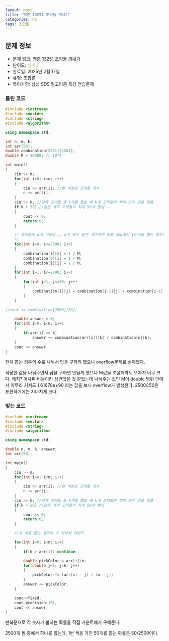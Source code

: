 ```yaml
---
layout: post
title: "백준 13251 조약돌 꺼내기"
categories: PS
tags: 조합론
---
```


## 문제 정보
- 문제 링크: [백준 13251 조약돌 꺼내기](https://www.acmicpc.net/problem/13251)
- 난이도: <span style="color:#B5C78A">실버3</span>
- 완료일: 2025년 2월 17일
- 유형: 조합론
- 특이사항: 삼성 SDS 알고리즘 특강 연습문제

### 틀린 코드

```C++
#include <iostream>
#include <vector>
#include <string>
#include <algorithm>

using namespace std;

int n, m, k;
int arr[50];
double combination[2501][2501];
double M = 10000; // 10^4

int main()
{
	cin >> m;
	for(int i=0; i<m; i++)
	{
		cin >> arr[i]; //한 색상당 조약돌 개수
		n += arr[i];
	}
	cin >> k; //전체 조약돌 중 k개를 뽑을 때 k개 조약돌의 색이 모두 같을 확률
	if(k > 50) //같은 색의 조약돌이 최대 50개 뿐임 
	{
		cout << 0;
		return 0;
	}

	/* 조약돌이 k개 이므로... k가 모두 같은 색이려면 분모 nCk에서 1번색을 뽑는 경우의 수 + 2번색을 뽑는 경우의 수 + 3번색을 뽑는 경우의 수 + ... 
	*/
	for(int i=0; i<=2500; i++)
	{
		combination[i][0] = 1 / M;
		combination[0][i] = 1 / M;
		combination[i][i] = 1 / M;
	}
	for(int i=1; i<=2500; i++)
	{
		for(int j=1; j<=50; j++)
		{
			combination[i][j] = combination[i-1][j] + combination[i-1][j-1];
		}
	}

//cout << combination[2500][50];

	double answer = 0;
	for(int i=0; i<m; i++)
	{
		if(arr[i] >= k)
			answer += combination[arr[i]][k] / combination[n][k];
	}
	cout << answer;
}
```

전체 뽑는 경우의 수로 나눠서 답을 구하려 했으나 overflow문제로 실패했다.

적당한 값을 나눠주면서 답을 구하면 안될까 했으나 M값을 조절해봐도 오차가 너무 크다. 왜지? 어차피 비율이라 상관없을 것 같았는데 나눠주는 값인 M이 double 범위 안에서 아무리 커져도 1.61678e+90 라는 값을 보니 overflow가 발생한다. 2500C50은 표현하기에는 지나치게 크다.

### 맞는 코드

```C++
#include <iostream>
#include <vector>
#include <string>
#include <algorithm>

using namespace std;

double n, m, k, answer;
int arr[50];

int main()
{
	cin >> m;
	for(int i=0; i<m; i++)
	{
		cin >> arr[i]; //한 색상당 조약돌 개수
		n += arr[i];
	}
	cin >> k; //전체 조약돌 중 k개를 뽑을 때 k개 조약돌의 색이 모두 같을 확률
	if(k > 50) //같은 색의 조약돌이 최대 50개 뿐임 
	{
		cout << 0;
		return 0;
	}

	//각 색을 뽑는 경우의 수 하나씩 더하기

	for(int i=0; i<m; i++)
	{
		if(k > arr[i]) continue;

		double pickColor = arr[i]/n;
		for(double j=1; j<k; j++)
		{
			pickColor *= (arr[i] - j) / (n - j);
		}
		answer += pickColor;
	}

	cout<<fixed;
	cout.precision(10);
	cout << answer;
}
```

반복문으로 각 숫자가 뽑히는 확률을 직접 카운트해서 구해준다.

2500개 돌 중에서 하나를 뽑는데, 1번 색을 가진 50개를 뽑는 확률은 50/2500이다.
